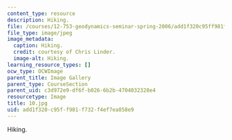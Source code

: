```yaml
---
content_type: resource
description: Hiking.
file: /courses/12-753-geodynamics-seminar-spring-2006/add1f320c95ff981f732f4ef7ea858e9_10.jpg
file_type: image/jpeg
image_metadata:
  caption: Hiking.
  credit: courtesy of Chris Linder.
  image-alt: Hiking.
learning_resource_types: []
ocw_type: OCWImage
parent_title: Image Gallery
parent_type: CourseSection
parent_uid: c3d972e9-df6f-b026-6b2b-4704032328e4
resourcetype: Image
title: 10.jpg
uid: add1f320-c95f-f981-f732-f4ef7ea858e9
---
```

Hiking.


